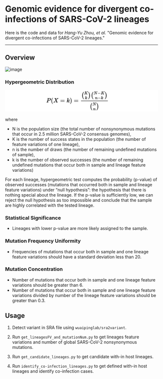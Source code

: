 # Genomic evidence for divergent co-infections of SARS-CoV-2 lineages

Here is the code and data for *Hang-Yu Zhou, et al.* "Genomic evidence for divergent co-infections of SARS-CoV-2 lineages."

***

## Overview
![image](https://github.com/wuaipinglab/SARS-CoV-2_co-infection/blob/main/img/Figure2.jpeg)

### Hypergeometric Distribution
![image](https://github.com/wuaipinglab/SARS-CoV-2_co-infection/blob/main/img/formula.png)

where
* N is the population size (the total number of nonsynonymous mutations that occur in 2.5 million SARS-CoV-2 consensus genomes), 
* K is the number of success states in the population (the number of feature variations of one lineage),
* n is the number of draws (the number of remaining undefined mutations of sample),
* k is the number of observed successes (the number of remaining undefined mutations that occur both in sample and lineage feature variations)

For each lineage, hypergeometric test computes the probability (p-value) of observed successes (mutations that occurred both in sample and lineage feature variations) under “null hypothesis”: the hypothesis that there is nothing special about the lineage. If the p-value is sufficiently low, we can reject the null hypothesis as too impossible and conclude that the sample are highly correlated with the tested lineage.

### Statistical Significance
* Lineages with lower p-value are more likely assigned to the sample.

### Mutation Frequency Uniformity
* Frequencies of mutations that occur both in sample and one lineage feature variations should have a standard deviation less than 20.

### Mutation Concentration
* Number of mutations that occur both in sample and one lineage feature variations should be greater than 6.
* Number of mutations that occur both in sample and one lineage feature variations divided by number of the lineage feature variations should be greater than 0.3.

## Usage
1. Detect variant in SRA file using `wuaipinglab/sra2variant`.

2. Run `get_lineagesFV_and_mutationNum.py` to get lineages feature variations and number of global SARS-CoV-2 nonsynonymous mutations.

3. Run `get_candidate_lineages.py` to get candidate with-in host lineages.

4. Run `identify_co-infection_lineages.py` to get defined with-in host lineages and identify co-infection cases.
